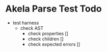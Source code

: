 # Akela Parse Test Todo
* test harness
  * check AST
    * check properties []
    * check children []
    * check expected errors []